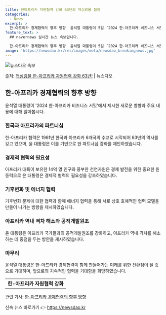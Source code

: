 ```yaml
---
title: 한아프리카 자원협력 강화 63년의 핵심광물 협정
categories:
  - News
excerpt: >
  한-아프리카 경제협력의 향후 방향  윤석열 대통령이 5일 ‘2024 한-아프리카 비즈니스 서밋’에 참석하여 …
feature_text: >
  ## navernews 실시간 뉴스 속보입니다.

  한-아프리카 경제협력의 향후 방향  윤석열 대통령이 5일 ‘2024 한-아프리카 비즈니스 서밋’에 참석하여 …
image: 'https://newsdao.kr/res/images/meta/newsdao_breakingnews.jpg'
---
```


![뉴스다오 속보](https://newsdao.kr/res/images/meta/newsdao_breakingnews.jpg)

<p>출처: <a href="https://newsdao.kr/4115" rel="dofollow">핵심광물 한-아프리카 자원협력 강화 63년!</a> | 뉴스다오</p>

<h2 data-ke-size="size26">한-아프리카 경제협력의 향후 방향</h2>
<p data-ke-size="size16">윤석열 대통령이 '2024 한-아프리카 비즈니스 서밋'에서 제시한 새로운 방향과 주요 내용에 대해 알아봅시다.</p>

<h3>한국과 아프리카의 파트너십</h3>
<p data-ke-size="size16">한-아프리카 협력은 1961년 한국과 아프리카 6개국의 수교로 시작되어 63년의 역사를 갖고 있으며, 윤 대통령은 이를 기반으로 한 파트너십 강화를 제안하였습니다.</p>

<h3>경제적 협력의 필요성</h3>
<p data-ke-size="size16">아프리카 대륙이 보유한 14억 명 인구와 풍부한 천연자원은 경제 발전을 위한 중요한 원동력으로 윤 대통령은 경제적 협력의 필요성을 강조하였습니다.</p>

<h3>기후변화 및 에너지 협력</h3>
<p data-ke-size="size16">기후변화 문제에 대한 협력과 함께 에너지 협력을 통해 서로 상호 호혜적인 협력 모델을 만들어 나가는 방향을 제시하였습니다.</p>

<h3>아프리카 역내 격차 해소와 공적개발원조</h3>
<p data-ke-size="size16">윤 대통령은 아프리카 국가들과의 공적개발원조를 강화하고, 아프리카 역내 격차를 해소하는 데 중점을 두는 방안을 제시하였습니다.</p>

<h3>마무리</h3>
<p data-ke-size="size16">윤석열 대통령은 한-아프리카 경제협력이 함께 만들어가는 미래를 위한 전환점이 될 것으로 기대하며, 앞으로의 지속적인 협력을 기대함을 희망하였습니다.</p>

<table>
  <tr>
    <td style="text-align: center; height: 17px;"><b>한-아프리카 자원협력 강화</b></td>
  </tr>
</table>

<p data-ke-size="size16">관련 기사: <a href="https://newsdao.kr/4115">한-아프리카 경제협력의 향후 방향</a></p>
 

신속 뉴스 바로가기 👉 <a href="https://newsdao.kr" rel="dofollow">https://newsdao.kr</a>


